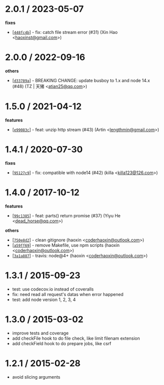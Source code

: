 
2.0.1 / 2023-05-07
==================

**fixes**
  * [[`448fc4b`](http://github.com/cojs/busboy/commit/448fc4b7af677009749a9f4ebfb9048ec3b20f53)] - fix: catch file stream error (#31) (Xin Hao <<haoxinst@gmail.com>>)

2.0.0 / 2022-09-16
==================

**others**
  * [[`d33789a`](http://github.com/cojs/busboy/commit/d33789a2af0b04fb9a68b1016a70857fc5f3c584)] - BREAKING CHANGE: update busboy to 1.x and node 14.x (#48) (TZ | 天猪 <<atian25@qq.com>>)

1.5.0 / 2021-04-12
==================

**features**
  * [[`e99083c`](http://github.com/cojs/busboy/commit/e99083c62f85a6bab84821cd677fc49e726a9ae8)] - feat: unzip http stream (#43) (Artin <<lengthmin@gmail.com>>)

1.4.1 / 2020-07-30
==================

**fixes**
  * [[`95127c9`](http://github.com/cojs/busboy/commit/95127c9ae202024b8117b35403cb52680b1aef81)] - fix: compatible with node14 (#42) (killa <<killa123@126.com>>)

1.4.0 / 2017-10-12
==================

**features**
  * [[`99c1385`](http://github.com/cojs/busboy/commit/99c1385423a32c2919f93871b68772f47088bc61)] - feat: parts() return promise (#37) (Yiyu He <<dead_horse@qq.com>>)

**others**
  * [[`750e8d2`](http://github.com/cojs/busboy/commit/750e8d284d649bf2b7f938ee345d150a44eb4dbb)] - clean gitignore (haoxin <<coderhaoxin@outlook.com>>)
  * [[`a59ff69`](http://github.com/cojs/busboy/commit/a59ff69d8093579c781b37ac9f449b8df86991e0)] - remove Makefile, use npm scripts (haoxin <<coderhaoxin@outlook.com>>)
  * [[`3a1a887`](http://github.com/cojs/busboy/commit/3a1a887142ca9452183d587efed53a5cfd840bdd)] - travis: node@4+ (haoxin <<coderhaoxin@outlook.com>>)

1.3.1 / 2015-09-23
==================

 * test: use codecov.io instead of coveralls
 * fix: need read all request's datas when error happened
 * test: add node version 1, 2, 3, 4

1.3.0 / 2015-03-02
==================

 * improve tests and coverage
 * add checkFile hook to do file check, like limit filenam extension
 * add checkField hook to do prepare jobs, like csrf

1.2.1 / 2015-02-28
==================

 * avoid slicing arguments
